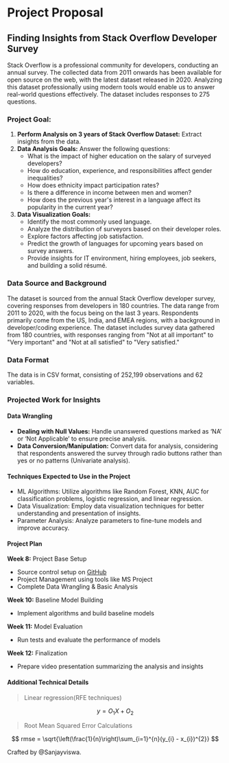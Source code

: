 # Project Proposal

## Finding Insights from Stack Overflow Developer Survey

Stack Overflow is a professional community for developers, conducting an annual survey. The collected data from 2011 onwards has been available for open source on the web, with the latest dataset released in 2020. Analyzing this dataset professionally using modern tools would enable us to answer real-world questions effectively. The dataset includes responses to 275 questions.

### Project Goal:

1. **Perform Analysis on 3 years of Stack Overflow Dataset:** Extract insights from the data.
2. **Data Analysis Goals:** Answer the following questions:
   - What is the impact of higher education on the salary of surveyed developers?
   - How do education, experience, and responsibilities affect gender inequalities?
   - How does ethnicity impact participation rates?
   - Is there a difference in income between men and women?
   - How does the previous year's interest in a language affect its popularity in the current year?
3. **Data Visualization Goals:**
   - Identify the most commonly used language.
   - Analyze the distribution of surveyors based on their developer roles.
   - Explore factors affecting job satisfaction.
   - Predict the growth of languages for upcoming years based on survey answers.
   - Provide insights for IT environment, hiring employees, job seekers, and building a solid résumé.

### Data Source and Background

The dataset is sourced from the annual Stack Overflow developer survey, covering responses from developers in 180 countries. The data range from 2011 to 2020, with the focus being on the last 3 years. Respondents primarily come from the US, India, and EMEA regions, with a background in developer/coding experience. The dataset includes survey data gathered from 180 countries, with responses ranging from "Not at all important" to "Very important" and "Not at all satisfied" to "Very satisfied."

### Data Format

The data is in CSV format, consisting of 252,199 observations and 62 variables.

### Projected Work for Insights

#### Data Wrangling

- **Dealing with Null Values:** Handle unanswered questions marked as ‘NA’ or ‘Not Applicable’ to ensure precise analysis.
- **Data Conversion/Manipulation:** Convert data for analysis, considering that respondents answered the survey through radio buttons rather than yes or no patterns (Univariate analysis).

#### Techniques Expected to Use in the Project

- ML Algorithms: Utilize algorithms like Random Forest, KNN, AUC for classification problems, logistic regression, and linear regression.
- Data Visualization: Employ data visualization techniques for better understanding and presentation of insights.
- Parameter Analysis: Analyze parameters to fine-tune models and improve accuracy.

#### Project Plan

**Week 8:** Project Base Setup
- Source control setup on [GitHub](https://github.com/Sanjayviswa/Stackoverflow_survey_Analysis)
- Project Management using tools like MS Project
- Complete Data Wrangling & Basic Analysis

**Week 10:** Baseline Model Building
- Implement algorithms and build baseline models

**Week 11:** Model Evaluation
- Run tests and evaluate the performance of models

**Week 12:** Finalization
- Prepare video presentation summarizing the analysis and insights

#### Additional Technical Details

> Linear regression(RFE techniques) 

$$
y = O_1X + O_2
$$

> Root Mean Squared Error Calculations

$$
rmse = \sqrt{\left(\frac{1}{n}\right)\sum_{i=1}^{n}(y_{i} - x_{i})^{2}}
$$


Crafted by @Sanjayviswa.
